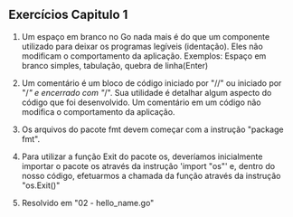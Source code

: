 ## Exercícios Capitulo 1

1. Um espaço em branco no Go nada mais é do que um componente utilizado para deixar os programas legíveis (identação). Eles não modificam o comportamento da aplicação. Exemplos: Espaço em branco simples, tabulação, quebra de linha(Enter)

2. Um comentário é um bloco de código iniciado por "//" ou iniciado por "/*" e encerrado com "*/". Sua utilidade é detalhar algum aspecto do código que foi desenvolvido. Um comentário em um código não modifica o comportamento da aplicação.

3. Os arquivos do pacote fmt devem começar com a instrução "package fmt".

4. Para utilizar a função Exit do pacote os, deveríamos inicialmente importar o pacote os através da instrução 'import "os"' e, dentro do nosso código, efetuarmos a chamada da função através da instrução "os.Exit()"

5. Resolvido em "02 - hello_name.go"